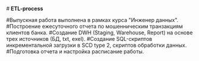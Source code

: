 #<b> ETL-process</b><p>
#Выпускная работа выполнена в рамках курса "Инженер данных".
#Построение ежесуточного отчета по мошенническим транзакциям клиентов банка.
#Создание DWH (Staging, Warehouse, Report) на основе трех источников (БД, txt, exel).
#Создание SQL-скриптов инкрементальной загрузки в SCD type 2, скриптов обработки данных.
#Подготовка отчета и настройка расписание работы.
